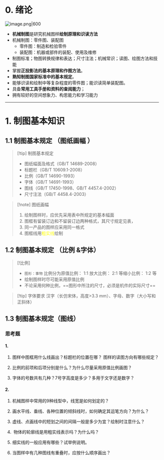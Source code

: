 # 0. 绪论 
![image.png|600](https://fig-1321973591.cos.ap-nanjing.myqcloud.com/20250317091257.png)

- **机械制图**是研究机械图样**绘制原理和识读方法**
- 机械制图：零件图、装配图 
	- 零件图：制造和检验零件
	- 装配图：机器或部件的装配、使用及维修
- 制图标准；物图转换规律和表达；尺寸注法；机械常识；读图、绘图方法和技能
- 掌握**正投影法的基本原理和作图方法**。
- **熟知制图国家标准中的基本规定**。
- 能够识读和绘制中等复杂程度的零件图；能识读简单装配图。 
- 具备**常用工具手册和资料的查阅能力**；
- 拥有较好的空间想象力、构思能力和学习能力
---
# 1. 制图基本知识 
## 1.1 制图基本规定 （图纸画幅 ）
>[!tip] 制图基本规定 
> - 图纸幅面及格式（GB/T 14689-2008） 
> - 标题栏（GB/T 10609.1-2008） 
> - 比例（GB/T 14690-1993）
> - 字体（GB/T 14691-1993） 
> - 图线（GB/T 17450-1998、GB/T 4457.4-2002） 
> - 尺寸注法（GB/T 4458.4-2003）

>[!note] 图纸画幅 
> 1. 绘制图样时，应优先采用表中所规定的基本幅面
> 2. 图框有留装订边和不留装订边两种格式，其尺寸规定见表，
> 3. 同一产品的图样应采用同一格式
> 4. 图框线用<font color="#ffff00">粗实线</font>绘制

## 1.2 制图基本规定 （比例 &字体）
>[!比例]
> - `图形：事物` 比例分为原值比例： 1∶1 放大比例： 2∶1 等缩小比例： 1∶2 等
> - 绘制图样时尽可能采用原值比例
> - 不论采用何种比例，==图形中所注的尺寸，必须是机件的实际尺寸==

>[!tip] 字体要求 
> 汉字（长仿宋体，高度>3.3 mm）、字母、数字（大小写和正斜体）

## 1.3 制图基本规定（图线）


### 思考题 
#### 1. 
1. 图样中图框用什么线画出？标题栏的位置在哪？ 图样的读图方向有哪些规定？

2.  比例的前项和后项分别是什么？为什么尽量采用原值比例画图？

3. 字体的号数共有几种？7号字高度是多少？多用于文字还是数字？

#### 2. 
1.  机械图样中常用的9种线型中，线宽是如何划定的？

2.  画水平线、垂线、各种位置的倾斜线时，如何确定其运笔方向？为什么？

3. 虚线、点画线中的短划之间的间隔一般是多少为宜？绘制时注意什么？

4.  物体的轮廓线是用粗实线表示吗？为什么吗？

5.  细实线的一般应用有哪些？试举例说明。

6. 当图样中有几种图线有重叠时，应按什么顺序画出？